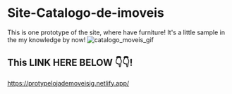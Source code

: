 # Site-Catalogo-de-imoveis
 This is one prototype of the site, where have furniture! It's a little sample in the my knowledge by now!
 ![catalogo_moveis_gif](https://user-images.githubusercontent.com/80895578/120234375-321d5780-c22e-11eb-9b64-4bc21cb1f244.gif)

 ## This LINK HERE BELOW :point_down::point_down:!
 https://protypelojademoveisjg.netlify.app/
